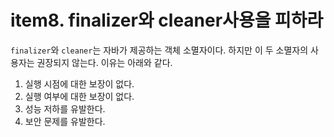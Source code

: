 # item8. finalizer와 cleaner사용을 피하라

`finalizer`와 `cleaner`는 자바가 제공하는 객체 소멸자이다. 하지만 이 두 소멸자의 사용자는 권장되지 않는다. 이유는 아래와 같다.
1. 실행 시점에 대한 보장이 없다.
2. 실행 여부에 대한 보장이 없다.
3. 성능 저하를 유발한다. 
4. 보안 문제를 유발한다. 